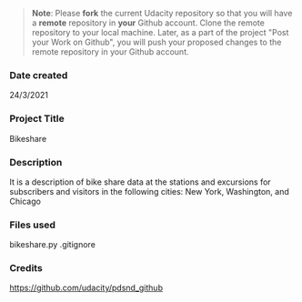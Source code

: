 >**Note**: Please **fork** the current Udacity repository so that you will have a **remote** repository in **your** Github account. Clone the remote repository to your local machine. Later, as a part of the project "Post your Work on Github", you will push your proposed changes to the remote repository in your Github account.

### Date created
24/3/2021

### Project Title
Bikeshare

### Description
It is a description of bike share data at the stations and excursions for subscribers and visitors in the following cities: New York, Washington, and Chicago


### Files used
bikeshare.py
.gitignore

### Credits
https://github.com/udacity/pdsnd_github


